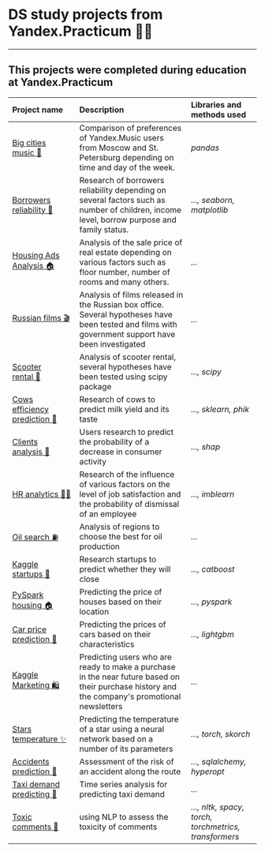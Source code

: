 # DS study projects from Yandex.Practicum 👨‍🎓

---

## This projects were completed during education at Yandex.Practicum

| Project name | Description | Libraries and methods used |
| :---------------------- | :---------------------- | :---------------------- |
| [Big cities music&#160;🎸](01_big_cities_music) | Comparison of preferences of Yandex.Music users from Moscow and St. Petersburg depending on time and day of the week. | *pandas* |
|[Borrowers reliability&#160;🏦](02_borrowers_reliability) | Research of borrowers reliability depending on several factors such as number of children, income level, borrow purpose and family status. | *..., seaborn, matplotlib* |
|[Housing Ads Analysis&#160;🏠](03_housing_ads_analysis)| Analysis of the sale price of real estate depending on various factors such as floor number, number of rooms and many others. | *...* |
|[Russian films&#160;🎬](04_russian_films)| Analysis of films released in the Russian box office. Several hypotheses have been tested and films with government support have been investigated | *...* |
|[Scooter rental&#160;🛴](05_scooter_rental)|Analysis of scooter rental, several hypotheses have been tested using scipy package|*..., scipy*|
|[Cows efficiency prediction&#160;🐄](06_cows_efficiency_prediction)|Research of cows to predict milk yield and its taste|*..., sklearn, phik*|
|[Clients analysis&#160;👥](07_clients_analysis)|Users research to predict the probability of a decrease in consumer activity|*..., shap*|
|[HR analytics&#160;👨‍💻](08_hr_analytics)|Research of the influence of various factors on the level of job satisfaction and the probability of dismissal of an employee|*..., imblearn*|
|[Oil search&#160;⛽](09_oil_search)|Analysis of regions to choose the best for oil production|*...*|
|[Kaggle startups&#160;🤑](10_kaggle_startups)|Research startups to predict whether they will close|*..., catboost*|
|[PySpark housing&#160;🏠](11_pyspark_housing)|Predicting the price of houses based on their location|*..., pyspark*|
|[Car price prediction&#160;🚗](12_car_prices_prediction)|Predicting the prices of cars based on their characteristics|*..., lightgbm*|
|[Kaggle Marketing&#160;🛍️](13_kaggle_marketing)|Predicting users who are ready to make a purchase in the near future based on their purchase history and the company's promotional newsletters|*...*|
|[Stars temperature&#160;✨](14_stars_temperature)|Predicting the temperature of a star using a neural network based on a number of its parameters|*..., torch, skorch*|
|[Accidents prediction&#160;🚗](15_crash_prediction)|Assessment of the risk of an accident along the route|*..., sqlalchemy, hyperopt*|
|[Taxi demand predicting&#160;🚕](16_taxi_demand_predicting)|Time series analysis for predicting taxi demand|*...*|
|[Toxic comments&#160;🤬](17_toxic_comments)|using NLP to assess the toxicity of comments|*..., nltk, spacy, torch, torchmetrics, transformers*|

